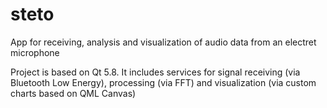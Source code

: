 # steto
App for receiving, analysis and visualization of audio data from an electret microphone

Project is based on Qt 5.8. It includes services for signal receiving (via Bluetooth Low Energy), processing (via FFT) and visualization (via custom charts based on QML Canvas)

